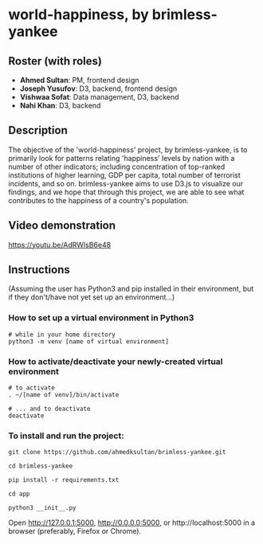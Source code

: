 # world-happiness, by brimless-yankee

## Roster (with roles)
- **Ahmed Sultan**: PM, frontend design
- **Joseph Yusufov**: D3, backend, frontend design
- **Vishwaa Sofat**: Data management, D3, backend
- **Nahi Khan**: D3, backend

## Description
The objective of the 'world-happiness' project, by brimless-yankee, is to primarily look for patterns relating 'happiness' levels by nation with a number of other indicators; including concentration of top-ranked institutions of higher learning, GDP per capita, total number of terrorist incidents, and so on. brimless-yankee aims to use D3.js to visualize our findings, and we hope that through this project, we are able to see what contributes to the happiness of a country's population.

## Video demonstration
https://youtu.be/AdRWlsB6e48

## Instructions
(Assuming the user has Python3 and pip installed in their environment, but if they don't/have not yet set up an environment...)

### How to set up a virtual environment in Python3
```shell
# while in your home directory
python3 -m venv [name of virtual environment]
```

### How to activate/deactivate your newly-created virtual environment
```shell
# to activate
. ~/[name of venv]/bin/activate

# ... and to deactivate
deactivate
```

### To install and run the project:
```shell
git clone https://github.com/ahmedksultan/brimless-yankee.git

cd brimless-yankee

pip install -r requirements.txt

cd app

python3 __init__.py
```

Open http://127.0.0.1:5000, http://0.0.0.0:5000, or http://localhost:5000 in a browser (preferably, Firefox or Chrome).
